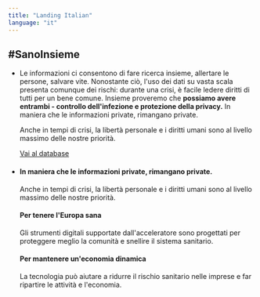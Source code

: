 ```yaml
---
title: "Landing Italian"
language: "it"
---
```


## #SanoInsieme

- Le informazioni ci consentono di fare ricerca insieme, allertare le persone, salvare vite. Nonostante ciò, l'uso dei dati su vasta scala presenta comunque dei rischi: durante una crisi, è facile ledere diritti di tutti per un bene comune.
  Insieme proveremo che **possiamo avere entrambi - controllo dell'infezione e protezione della privacy.** In maniera che le informazioni private, rimangano private.

  Anche in tempi di crisi, la libertà personale e i diritti umani sono al livello massimo delle nostre priorità.

  [Vai al database](/it/database)

- #### In maniera che le informazioni private, rimangano private.

  Anche in tempi di crisi, la libertà personale e i diritti umani sono al livello massimo delle nostre priorità.

  #### Per tenere l'Europa sana

  Gli strumenti digitali supportate dall'acceleratore sono progettati per proteggere meglio la comunità e snellire il sistema sanitario.

  #### Per mantenere un'economia dinamica

  La tecnologia può aiutare a ridurre il rischio sanitario nelle imprese e far ripartire le attività e l'economia.
